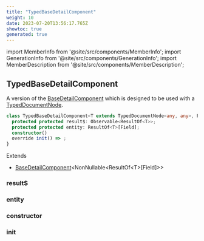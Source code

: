 ```yaml
---
title: "TypedBaseDetailComponent"
weight: 10
date: 2023-07-20T13:56:17.765Z
showtoc: true
generated: true
---
```

<!-- This file was generated from the Vendure source. Do not modify. Instead, re-run the "docs:build" script -->
import MemberInfo from '@site/src/components/MemberInfo';
import GenerationInfo from '@site/src/components/GenerationInfo';
import MemberDescription from '@site/src/components/MemberDescription';


## TypedBaseDetailComponent

<GenerationInfo sourceFile="packages/admin-ui/src/lib/core/src/common/base-detail.component.ts" sourceLine="179" packageName="@vendure/admin-ui" />

A version of the <a href='/admin-ui-api/list-detail-views/base-detail-component#basedetailcomponent'>BaseDetailComponent</a> which is designed to be used with a
[TypedDocumentNode](https://the-guild.dev/graphql/codegen/plugins/typescript/typed-document-node).

```ts title="Signature"
class TypedBaseDetailComponent<T extends TypedDocumentNode<any, any>, Field extends keyof ResultOf<T>> extends BaseDetailComponent<NonNullable<ResultOf<T>[Field]>> {
  protected protected result$: Observable<ResultOf<T>>;
  protected protected entity: ResultOf<T>[Field];
  constructor()
  override init() => ;
}
```
Extends

 * <a href='/admin-ui-api/list-detail-views/base-detail-component#basedetailcomponent'>BaseDetailComponent</a>&#60;NonNullable&#60;ResultOf&#60;T&#62;[Field]&#62;&#62;



### result$

<MemberInfo kind="property" type="Observable&#60;ResultOf&#60;T&#62;&#62;"   />


### entity

<MemberInfo kind="property" type="ResultOf&#60;T&#62;[Field]"   />


### constructor

<MemberInfo kind="method" type="() => TypedBaseDetailComponent"   />


### init

<MemberInfo kind="method" type="() => "   />


